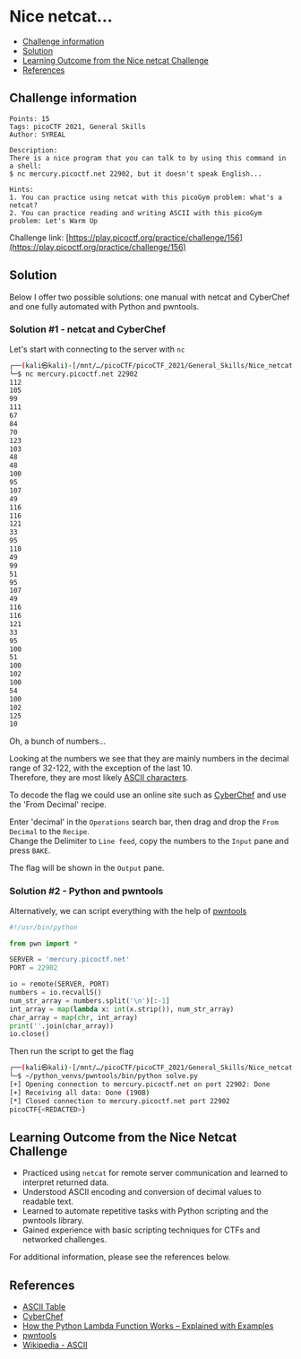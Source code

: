 # Nice netcat...

- [Challenge information](#challenge-information)
- [Solution](#solution)
- [Learning Outcome from the Nice netcat Challenge](#learning-outcome-from-the-nice-netcat-challenge)
- [References](#references)

## Challenge information
```
Points: 15
Tags: picoCTF 2021, General Skills
Author: SYREAL

Description:
There is a nice program that you can talk to by using this command in a shell: 
$ nc mercury.picoctf.net 22902, but it doesn't speak English...

Hints:
1. You can practice using netcat with this picoGym problem: what's a netcat?
2. You can practice reading and writing ASCII with this picoGym problem: Let's Warm Up
```
Challenge link: [https://play.picoctf.org/practice/challenge/156](https://play.picoctf.org/practice/challenge/156)

## Solution

Below I offer two possible solutions: one manual with netcat and CyberChef and one fully automated with Python and pwntools.

### Solution #1 - netcat and CyberChef

Let's start with connecting to the server with `nc`
```bash
┌──(kali㉿kali)-[/mnt/…/picoCTF/picoCTF_2021/General_Skills/Nice_netcat]
└─$ nc mercury.picoctf.net 22902
112 
105 
99 
111 
67 
84 
70 
123 
103 
48 
48 
100 
95 
107 
49 
116 
116 
121 
33 
95 
110 
49 
99 
51 
95 
107 
49 
116 
116 
121 
33 
95 
100 
51 
100 
102 
100 
54 
100 
102 
125 
10 
```

Oh, a bunch of numbers...

Looking at the numbers we see that they are mainly numbers in the decimal range of 32-122, with the exception of the last 10.  
Therefore, they are most likely [ASCII characters](https://en.wikipedia.org/wiki/ASCII).

To decode the flag we could use an online site such as [CyberChef](https://gchq.github.io/CyberChef/) and use the 'From Decimal' recipe. 

Enter 'decimal' in the `Operations` search bar, then drag and drop the `From Decimal` to the `Recipe`.  
Change the Delimiter to `Line feed`, copy the numbers to the `Input` pane and press `BAKE`.

The flag will be shown in the `Output` pane.

### Solution #2 - Python and pwntools

Alternatively, we can script everything with the help of [pwntools](https://docs.pwntools.com/en/stable/index.html)
```python
#!/usr/bin/python

from pwn import *

SERVER = 'mercury.picoctf.net'
PORT = 22902

io = remote(SERVER, PORT)    
numbers = io.recvallS()
num_str_array = numbers.split('\n')[:-1]
int_array = map(lambda x: int(x.strip()), num_str_array)
char_array = map(chr, int_array)
print(''.join(char_array))
io.close()
```

Then run the script to get the flag
```bash
┌──(kali㉿kali)-[/mnt/…/picoCTF/picoCTF_2021/General_Skills/Nice_netcat]
└─$ ~/python_venvs/pwntools/bin/python solve.py
[+] Opening connection to mercury.picoctf.net on port 22902: Done
[+] Receiving all data: Done (190B)
[*] Closed connection to mercury.picoctf.net port 22902
picoCTF{<REDACTED>}
```
## Learning Outcome from the Nice Netcat Challenge

- Practiced using `netcat` for remote server communication and learned to interpret returned data.
- Understood ASCII encoding and conversion of decimal values to readable text.
- Learned to automate repetitive tasks with Python scripting and the pwntools library.
- Gained experience with basic scripting techniques for CTFs and networked challenges.

For additional information, please see the references below.

## References

- [ASCII Table](https://www.ascii-code.com/)
- [CyberChef](https://gchq.github.io/CyberChef/)
- [How the Python Lambda Function Works – Explained with Examples](https://www.freecodecamp.org/news/python-lambda-function-explained/)
- [pwntools](https://docs.pwntools.com/en/stable/index.html)
- [Wikipedia - ASCII](https://en.wikipedia.org/wiki/ASCII)